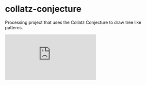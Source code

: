 # collatz-conjecture
Processing project that uses the Collatz Conjecture to draw tree like patterns.

![Collatz Demo](https://github.com/emilio-rizoma/collatz-conjecture/blob/alpha-dev/collatz_demo.pdf)
